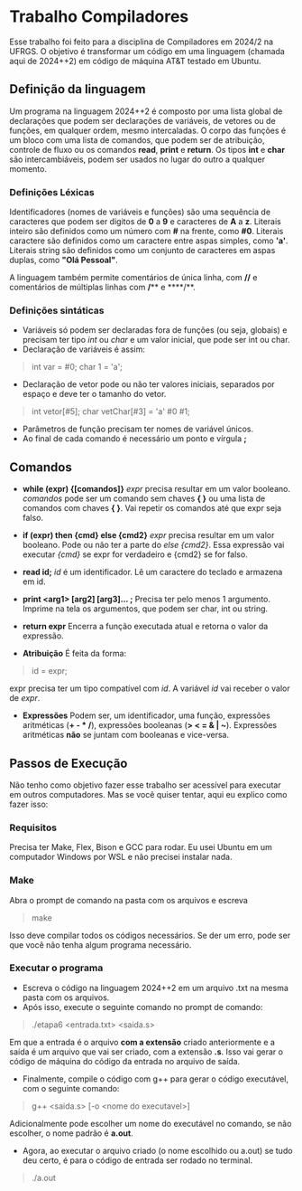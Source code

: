 # Trabalho Compiladores

Esse trabalho foi feito para a disciplina de Compiladores em 2024/2 na UFRGS.
O objetivo é transformar um código em uma linguagem (chamada aqui de 2024++2) em código de máquina AT&T testado em Ubuntu.

## Definição da linguagem

Um programa na linguagem 2024++2 é composto por uma lista global de declarações que podem ser declarações de variáveis, de vetores ou de funções, em qualquer ordem, mesmo intercaladas. O corpo das funções é um bloco com uma lista de comandos, que podem ser de atribuição, controle de fluxo ou os comandos **read**, **print** e **return**.
Os tipos **int** e **char** são intercambiáveis, podem ser usados no lugar do outro a qualquer momento.

### Definições Léxicas
Identificadores (nomes de variáveis e funções) são uma sequência de caracteres que podem ser digitos de **0** a **9** e caracteres de **A** a **z**.
Literais inteiro são definidos como um número com **#** na frente, como **#0**.
Literais caractere são definidos como um caractere entre aspas simples, como **'a'**.
Literais string são definidos como um conjunto de caracteres em aspas duplas, como **"Olá Pessoal"**.

A linguagem também permite comentários de única linha, com **//** e comentários de múltiplas linhas com **/**** e ****/**.

### Definições sintáticas
- Variáveis só podem ser declaradas fora de funções (ou seja, globais) e precisam ter tipo *int* ou *char* e um valor inicial, que pode ser int ou char.
- Declaração de variáveis é assim:
> int var = #0;
> char 1 = 'a';

- Declaração de vetor pode ou não ter valores iniciais, separados por espaço e deve ter o tamanho do vetor.
> int vetor[#5];
> char vetChar[#3] = 'a' #0 #1;

- Parâmetros de função precisam ter nomes de variável únicos.
- Ao final de cada comando é necessário um ponto e vírgula **;**

## Comandos
- **while (expr) {[comandos\]}**
*expr* precisa resultar em um valor booleano.
*comandos* pode ser um comando sem chaves **{ }** ou uma lista de comandos com chaves **{ }**.
Vai repetir os comandos até que expr seja falso.

- **if (expr) then {cmd} else {cmd2}**
*expr* precisa resultar em um valor booleano.
Pode ou não ter a parte do *else {cmd2}*.
Essa expressão vai executar *{cmd}* se expr for verdadeiro e {cmd2} se for falso.

- **read id;**
*id* é um identificador.
Lê um caractere do teclado e armazena em id.

- **print <arg1\> [arg2\] [arg3\]... ;**
Precisa ter pelo menos 1 argumento.
Imprime na tela os argumentos, que podem ser char, int ou string.

- **return expr**
Encerra a função executada atual e retorna o valor da expressão.

- **Atribuição**
É feita da forma:
> id = expr;

expr precisa ter um tipo compatível com *id*.
A variável *id* vai receber o valor de *expr*.

- **Expressões**
Podem ser, um identificador, uma função, expressões aritméticas
(**+ - * /**), expressões booleanas (**> < = & | ~**).
Expressões aritméticas **não** se juntam com booleanas e vice-versa.


## Passos de Execução

Não tenho como objetivo fazer esse trabalho ser acessível para executar em outros computadores. Mas se você quiser tentar, aqui eu explico como fazer isso:

### Requisitos
Precisa ter Make, Flex, Bison e GCC para rodar. Eu usei Ubuntu em um computador Windows por WSL e não precisei instalar nada.

### Make
Abra o prompt de comando na pasta com os arquivos e escreva
> make

Isso deve compilar todos os códigos necessários. Se der um erro, pode ser que você não tenha algum programa necessário.

### Executar o programa
- Escreva o código na linguagem 2024++2 em um arquivo .txt na mesma pasta com os arquivos.
- Após isso, execute o seguinte comando no prompt de comando:
> ./etapa6 \<entrada.txt\> <saida.s\>

Em que a entrada é o arquivo **com a extensão** criado anteriormente e a saída é um arquivo que vai ser criado, com a extensão **.s**.
Isso vai gerar o código de máquina do código da entrada no arquivo de saída.
* Finalmente, compile o código com g++ para gerar o código executável, com o seguinte comando:
> g++ <saida.s\> [-o <nome do executavel\>]

Adicionalmente pode escolher um nome do executável no comando, se não escolher, o nome padrão é **a.out**.

* Agora, ao executar o arquivo criado (o nome escolhido ou a.out) se tudo deu certo, é para o código de entrada ser rodado no terminal.
> ./a.out
